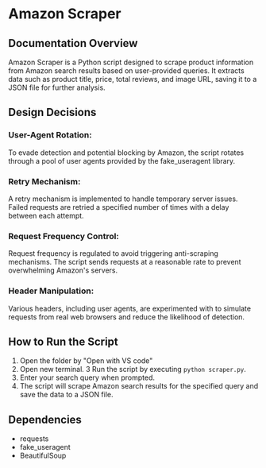 
# Amazon Scraper

## Documentation Overview
Amazon Scraper is a Python script designed to scrape product information from Amazon search results based on user-provided queries. It extracts data such as product title, price, total reviews, and image URL, saving it to a JSON file for further analysis.

## Design Decisions
### User-Agent Rotation:
To evade detection and potential blocking by Amazon, the script rotates through a pool of user agents provided by the fake_useragent library.

### Retry Mechanism:
A retry mechanism is implemented to handle temporary server issues. Failed requests are retried a specified number of times with a delay between each attempt.

### Request Frequency Control:
Request frequency is regulated to avoid triggering anti-scraping mechanisms. The script sends requests at a reasonable rate to prevent overwhelming Amazon's servers.

### Header Manipulation:
Various headers, including user agents, are experimented with to simulate requests from real web browsers and reduce the likelihood of detection.

## How to Run the Script
1. Open the folder by "Open with VS code"
2. Open new terminal.
3 Run the script by executing `python scraper.py`.
4. Enter your search query when prompted.
5. The script will scrape Amazon search results for the specified query and save the data to a JSON file.

## Dependencies
- requests
- fake_useragent
- BeautifulSoup



